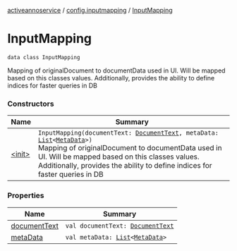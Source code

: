 [activeannoservice](../../index.md) / [config.inputmapping](../index.md) / [InputMapping](./index.md)

# InputMapping

`data class InputMapping`

Mapping of originalDocument to documentData used in UI. Will be mapped based on this classes values.
Additionally, provides the ability to define indices for faster queries in DB

### Constructors

| Name | Summary |
|---|---|
| [&lt;init&gt;](-init-.md) | `InputMapping(documentText: `[`DocumentText`](../-document-text/index.md)`, metaData: `[`List`](https://kotlinlang.org/api/latest/jvm/stdlib/kotlin.collections/-list/index.html)`<`[`MetaData`](../-meta-data/index.md)`>)`<br>Mapping of originalDocument to documentData used in UI. Will be mapped based on this classes values. Additionally, provides the ability to define indices for faster queries in DB |

### Properties

| Name | Summary |
|---|---|
| [documentText](document-text.md) | `val documentText: `[`DocumentText`](../-document-text/index.md) |
| [metaData](meta-data.md) | `val metaData: `[`List`](https://kotlinlang.org/api/latest/jvm/stdlib/kotlin.collections/-list/index.html)`<`[`MetaData`](../-meta-data/index.md)`>` |
